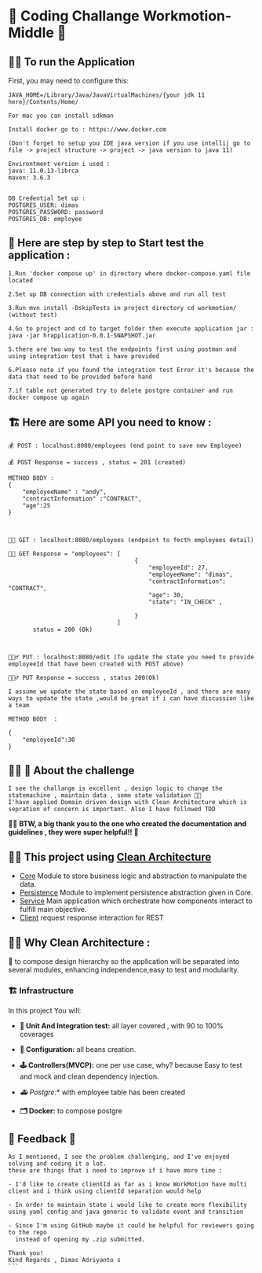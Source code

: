 # 🚀 Coding Challange Workmotion-Middle 🚀

## 🏃👾 To run the Application

First, you may need to configure this:

```
JAVA_HOME=/Library/Java/JavaVirtualMachines/{your jdk 11 here}/Contents/Home/ 

For mac you can install sdkman

Install docker go to : https://www.docker.com

(Don't forget to setup you IDE java version if you use intellij go to file -> project structure -> project -> java version to java 11)

Environtment version i used :
java: 11.0.13-librca
maven: 3.6.3


DB Credential Set up : 
POSTGRES_USER: dimas
POSTGRES_PASSWORD: password
POSTGRES_DB: employee

```

##  🦾 Here are step by step to Start test the application :
```
1.Run 'docker compose up' in directory where docker-compose.yaml file located

2.Set up DB connection with credentials above and run all test

3.Run mvn install -DskipTests in project directory cd workmotion/ (without test)

4.Go to project and cd to target folder then execute application jar : java -jar hrapplication-0.0.1-SNAPSHOT.jar

5.there are two way to test the endpoints first using postman and using integration test that i have provided 

6.Please note if you found the integration test Error it's because the data that need to be provided before hand 

7.if table not generated try to delete postgre container and run docker compose up again
```

## 🏗 Here are some API you need to know :

```
💰 POST : localhost:8080/employees (end point to save new Employee)

💰 POST Response = success , status = 201 (created)

METHOD BODY : 
{
    "employeeName" : "andy",
    "contractInformation" :"CONTRACT",
    "age":25
}



🙌🏻 GET : localhost:8080/employees (endpoint to fecth employees detail)

🙌🏻 GET Response = "employees": [
                                    {
                                        "employeeId": 27,
                                        "employeeName": "dimas",
                                        "contractInformation": "CONTRACT",
                                        "age": 30,
                                        "state": "IN_CHECK" , 

                                    }
                               ]  
       status = 200 (Ok)



🧜🏻‍♂️ PUT : localhost:8080/edit (To update the state you need to provide employeeId that have been created with POST above)

🧜🏻‍♂️ PUT Response = success , status 200(Ok)

I assume we update the state based on employeeId , and there are many ways to update the state ,would be great if i can have discussion like a team

METHOD BODY  : 

{
    "employeeId":30
}

```


## 🧑‍💻 🤖 About the challenge
```
I see the challange is excellent , design logic to change the statemachine , maintain data , some state validation 🧑‍🔬
I'have applied Domain driven design with Clean Architecture which is sepration of concern is important. Also I have followed TDD
```

🙏🏻 **BTW, a big thank you to the one who created the documentation and guidelines , they were super helpful!!** 🍦


## 🙌🏻 This project using [Clean Architecture](https://blog.cleancoder.com/uncle-bob/2012/08/13/the-clean-architecture.html)

* [Core](/core) Module to store business logic and abstraction to manipulate the data.
* [Persistence](/persistence) Module to implement persistence abstraction given in Core.
* [Service](/service) Main application which orchestrate how components interact to fulfill main objective.
* [Client](/client) request response interaction for REST


## 🧑‍🔬 Why Clean Architecture  :
🦾 to compose design hierarchy so the application will be separated into several modules, enhancing independence,easy to test and modularity. 


### 🏗 Infrastructure

In this project You will:

- **🧮 Unit And Integration test:** all layer covered , with 90 to 100% coverages


- **🧮 Configuration:** all beans creation.


- **🕹 Controllers(MVCP):** one per use case, why? because Easy to test and mock and clean dependency injection.

- *🚑 Postgre:** with employee table has been created 


- **🗂 Docker:** to compose postgre



## 🔁 Feedback 🚀
````
As I mentioned, I see the problem challenging, and I've enjoyed solving and coding it a lot.
these are things that i need to improve if i have more time :

- I'd like to create clientId as far as i know WorkMotion have multi client and i think using clientId separation would help

- In order to maintain state i would like to create more flexibility using yaml config and java generic to validate event and transition

- Since I'm using GitHub maybe it could be helpful for reviewers going to the repo
  instead of opening my .zip submitted.

Thank you!
Kind Regards , Dimas Adriyanto s
```

